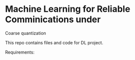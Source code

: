 # Machine Learning for Reliable Comminications under
Coarse quantization

This repo contains files and code for DL project.

Requirements: